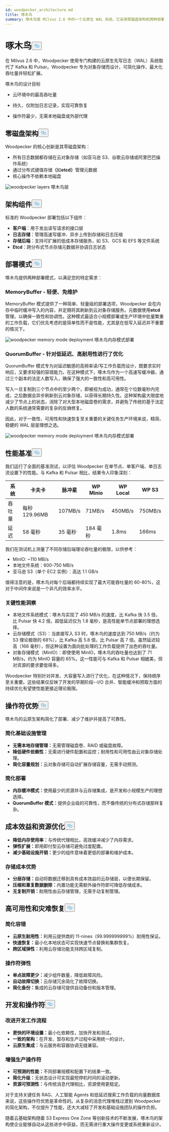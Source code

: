 ```yaml
---
id: woodpecker_architecture.md
title: 啄木鸟
summary: 啄木鸟是 Milvus 2.6 中的一个云原生 WAL 系统。它采用零磁盘架构和两种部署模式，可在对象存储上提供高吞吐量、低操作符开销和无缝可扩展性。
---
```

<h1 id="Woodpecker" class="common-anchor-header">啄木鸟<button data-href="#Woodpecker" class="anchor-icon" translate="no">
      <svg translate="no"
        aria-hidden="true"
        focusable="false"
        height="20"
        version="1.1"
        viewBox="0 0 16 16"
        width="16"
      >
        <path
          fill="#0092E4"
          fill-rule="evenodd"
          d="M4 9h1v1H4c-1.5 0-3-1.69-3-3.5S2.55 3 4 3h4c1.45 0 3 1.69 3 3.5 0 1.41-.91 2.72-2 3.25V8.59c.58-.45 1-1.27 1-2.09C10 5.22 8.98 4 8 4H4c-.98 0-2 1.22-2 2.5S3 9 4 9zm9-3h-1v1h1c1 0 2 1.22 2 2.5S13.98 12 13 12H9c-.98 0-2-1.22-2-2.5 0-.83.42-1.64 1-2.09V6.25c-1.09.53-2 1.84-2 3.25C6 11.31 7.55 13 9 13h4c1.45 0 3-1.69 3-3.5S14.5 6 13 6z"
        ></path>
      </svg>
    </button></h1><p>在 Milvus 2.6 中，Woodpecker 使用专门构建的云原生先写日志（WAL）系统取代了 Kafka 和 Pulsar。Woodpecker 专为对象存储而设计，可简化操作、最大化吞吐量并轻松扩展。</p>
<p>啄木鸟的设计目标</p>
<ul>
<li><p>云环境中的最高吞吐量</p></li>
<li><p>持久、仅附加日志记录，实现可靠恢复</p></li>
<li><p>操作符最少，无需本地磁盘或外部代理</p></li>
</ul>
<h2 id="Zero-disk-architecture" class="common-anchor-header">零磁盘架构<button data-href="#Zero-disk-architecture" class="anchor-icon" translate="no">
      <svg translate="no"
        aria-hidden="true"
        focusable="false"
        height="20"
        version="1.1"
        viewBox="0 0 16 16"
        width="16"
      >
        <path
          fill="#0092E4"
          fill-rule="evenodd"
          d="M4 9h1v1H4c-1.5 0-3-1.69-3-3.5S2.55 3 4 3h4c1.45 0 3 1.69 3 3.5 0 1.41-.91 2.72-2 3.25V8.59c.58-.45 1-1.27 1-2.09C10 5.22 8.98 4 8 4H4c-.98 0-2 1.22-2 2.5S3 9 4 9zm9-3h-1v1h1c1 0 2 1.22 2 2.5S13.98 12 13 12H9c-.98 0-2-1.22-2-2.5 0-.83.42-1.64 1-2.09V6.25c-1.09.53-2 1.84-2 3.25C6 11.31 7.55 13 9 13h4c1.45 0 3-1.69 3-3.5S14.5 6 13 6z"
        ></path>
      </svg>
    </button></h2><p>Woodpecker 的核心创新是其零磁盘架构：</p>
<ul>
<li>所有日志数据都存储在云对象存储（如亚马逊 S3、谷歌云存储或阿里巴巴操作系统）</li>
<li>通过分布式键值存储<strong>（</strong>如<strong>etcd）</strong>管理元数据</li>
<li>核心操作不依赖本地磁盘</li>
</ul>
<p>
  
   <span class="img-wrapper"> <img translate="no" src="/docs/v2.6.x/assets/woodpecker_layers.png" alt="woodpecker layers" class="doc-image" id="woodpecker-layers" />
   </span> <span class="img-wrapper"> <span>啄木鸟层</span> </span></p>
<h2 id="Architecture-components" class="common-anchor-header">架构组件<button data-href="#Architecture-components" class="anchor-icon" translate="no">
      <svg translate="no"
        aria-hidden="true"
        focusable="false"
        height="20"
        version="1.1"
        viewBox="0 0 16 16"
        width="16"
      >
        <path
          fill="#0092E4"
          fill-rule="evenodd"
          d="M4 9h1v1H4c-1.5 0-3-1.69-3-3.5S2.55 3 4 3h4c1.45 0 3 1.69 3 3.5 0 1.41-.91 2.72-2 3.25V8.59c.58-.45 1-1.27 1-2.09C10 5.22 8.98 4 8 4H4c-.98 0-2 1.22-2 2.5S3 9 4 9zm9-3h-1v1h1c1 0 2 1.22 2 2.5S13.98 12 13 12H9c-.98 0-2-1.22-2-2.5 0-.83.42-1.64 1-2.09V6.25c-1.09.53-2 1.84-2 3.25C6 11.31 7.55 13 9 13h4c1.45 0 3-1.69 3-3.5S14.5 6 13 6z"
        ></path>
      </svg>
    </button></h2><p>标准的 Woodpecker 部署包括以下组件：</p>
<ul>
<li><strong>客户端</strong>：用于发出读写请求的接口层</li>
<li><strong>日志存储</strong>：管理高速写缓冲、异步上传到存储和日志压缩</li>
<li><strong>存储后端</strong>：支持可扩展的低成本存储服务，如 S3、GCS 和 EFS 等文件系统</li>
<li><strong>Etcd</strong>：跨分布式节点存储元数据并协调日志状态</li>
</ul>
<h2 id="Deployment-modes" class="common-anchor-header">部署模式<button data-href="#Deployment-modes" class="anchor-icon" translate="no">
      <svg translate="no"
        aria-hidden="true"
        focusable="false"
        height="20"
        version="1.1"
        viewBox="0 0 16 16"
        width="16"
      >
        <path
          fill="#0092E4"
          fill-rule="evenodd"
          d="M4 9h1v1H4c-1.5 0-3-1.69-3-3.5S2.55 3 4 3h4c1.45 0 3 1.69 3 3.5 0 1.41-.91 2.72-2 3.25V8.59c.58-.45 1-1.27 1-2.09C10 5.22 8.98 4 8 4H4c-.98 0-2 1.22-2 2.5S3 9 4 9zm9-3h-1v1h1c1 0 2 1.22 2 2.5S13.98 12 13 12H9c-.98 0-2-1.22-2-2.5 0-.83.42-1.64 1-2.09V6.25c-1.09.53-2 1.84-2 3.25C6 11.31 7.55 13 9 13h4c1.45 0 3-1.69 3-3.5S14.5 6 13 6z"
        ></path>
      </svg>
    </button></h2><p>啄木鸟提供两种部署模式，以满足您的特定需求：</p>
<h3 id="MemoryBuffer---Lightweight-and-maintenance-free" class="common-anchor-header">MemoryBuffer - 轻便、免维护</h3><p>MemoryBuffer 模式提供了一种简单、轻量级的部署选项，Woodpecker 会在内存中临时缓冲写入的内容，并定期将其刷新到云对象存储服务。元数据使用<strong>etcd</strong>管理，以确保一致性和协调性。这种模式最适合小规模部署或生产环境中批量繁重的工作负载，它们优先考虑的是简单性而不是性能，尤其是在低写入延迟并不重要的情况下。</p>
<p>
  
   <span class="img-wrapper"> <img translate="no" src="/docs/v2.6.x/assets/woodpecker_memorybuffer_mode_deployment.png" alt="woodpecker memory mode deployment" class="doc-image" id="woodpecker-memory-mode-deployment" />
   </span> <span class="img-wrapper"> <span>啄木鸟内存模式部署</span> </span></p>
<h3 id="QuorumBuffer---Optimized-for-low-latency-high-durability" class="common-anchor-header">QuorumBuffer - 针对低延迟、高耐用性进行了优化</h3><p>QuorumBuffer 模式专为对延迟敏感的高频率读/写工作负载而设计，既要求实时响应，又要求较强的容错能力。在这种模式下，啄木鸟作为一个高速写缓冲器，通过三个副本的法定人数写入，确保了强大的一致性和高可用性。</p>
<p>写入一旦复制到三个节点中的至少两个，即被视为成功，通常在个位数毫秒内完成，之后数据会异步刷新到云对象存储，以获得长期持久性。这种架构最大限度地减少了节点上的状态，消除了对大型本地磁盘卷的需求，并避免了传统的基于法定人数的系统通常需要的复杂的反熵修复。</p>
<p>因此，对于一致性、可用性和快速恢复至关重要的关键任务生产环境来说，精简、稳健的 WAL 层是理想之选。</p>
<p>
  
   <span class="img-wrapper"> <img translate="no" src="/docs/v2.6.x/assets/woodpecker_memorybuffer_mode_deployment.png" alt="woodpecker memory mode deployment" class="doc-image" id="woodpecker-memory-mode-deployment" />
   </span> <span class="img-wrapper"> <span>啄木鸟内存模式部署</span> </span></p>
<h2 id="Performance-benchmarks" class="common-anchor-header">性能基准<button data-href="#Performance-benchmarks" class="anchor-icon" translate="no">
      <svg translate="no"
        aria-hidden="true"
        focusable="false"
        height="20"
        version="1.1"
        viewBox="0 0 16 16"
        width="16"
      >
        <path
          fill="#0092E4"
          fill-rule="evenodd"
          d="M4 9h1v1H4c-1.5 0-3-1.69-3-3.5S2.55 3 4 3h4c1.45 0 3 1.69 3 3.5 0 1.41-.91 2.72-2 3.25V8.59c.58-.45 1-1.27 1-2.09C10 5.22 8.98 4 8 4H4c-.98 0-2 1.22-2 2.5S3 9 4 9zm9-3h-1v1h1c1 0 2 1.22 2 2.5S13.98 12 13 12H9c-.98 0-2-1.22-2-2.5 0-.83.42-1.64 1-2.09V6.25c-1.09.53-2 1.84-2 3.25C6 11.31 7.55 13 9 13h4c1.45 0 3-1.69 3-3.5S14.5 6 13 6z"
        ></path>
      </svg>
    </button></h2><p>我们运行了全面的基准测试，以评估 Woodpecker 在单节点、单客户端、单日志流设置下的性能。与 Kafka 和 Pulsar 相比，结果令人印象深刻：</p>
<table>
<thead>
<tr><th>系统</th><th>卡夫卡</th><th>脉冲星</th><th>WP Minio</th><th>WP Local</th><th>WP S3</th></tr>
</thead>
<tbody>
<tr><td>吞吐量</td><td>每秒 129.96MB</td><td>107MB/s</td><td>71MB/s</td><td>450MB/s</td><td>750MB/s</td></tr>
<tr><td>延迟</td><td>58 毫秒</td><td>35 毫秒</td><td>184 毫秒</td><td>1.8ms</td><td>166ms</td></tr>
</tbody>
</table>
<p>我们在测试机上测量了不同存储后端理论吞吐量的极限，以供参考：</p>
<ul>
<li>MinIO: ~110 MB/s</li>
<li>本地文件系统：600-750 MB/s</li>
<li>亚马逊 S3（单个 EC2 实例）：高达 1.1 GB/s</li>
</ul>
<p>值得注意的是，啄木鸟对每个后端都持续实现了最大可能吞吐量的 60-80%，这对于中间件来说是一个非凡的效率水平。</p>
<h3 id="Key-performance-insights" class="common-anchor-header">关键性能洞察</h3><ul>
<li>本地文件系统模式：啄木鸟实现了 450 MB/s 的速度，比 Kafka 快 3.5 倍，比 Pulsar 快 4.2 倍，超低延迟仅为 1.8 毫秒，是高性能单节点部署的理想选择。</li>
<li>云存储模式（S3）：当直接写入 S3 时，啄木鸟的速度达到 750 MB/s（约为 S3 理论极限的 68%），比 Kafka 高 5.8 倍，比 Pulsar 高 7 倍。虽然延迟较高（166 毫秒），但这种设置为面向批处理的工作负载提供了出色的吞吐量。</li>
<li>对象存储模式（MinIO）：即使使用 MinIO，啄木鸟的吞吐量也达到了 71 MB/s，约为 MinIO 容量的 65%。这一性能可与 Kafka 和 Pulsar 相媲美，但对资源的要求要低得多。</li>
</ul>
<p>Woodpecker 特别针对并发、大容量写入进行了优化，在这种情况下，保持顺序至关重要。这些结果仅反映了开发的早期阶段--I/O 合并、智能缓冲和预取方面的持续优化有望使性能更接近理论极限。</p>
<h2 id="Operational-benefits" class="common-anchor-header">操作符优势<button data-href="#Operational-benefits" class="anchor-icon" translate="no">
      <svg translate="no"
        aria-hidden="true"
        focusable="false"
        height="20"
        version="1.1"
        viewBox="0 0 16 16"
        width="16"
      >
        <path
          fill="#0092E4"
          fill-rule="evenodd"
          d="M4 9h1v1H4c-1.5 0-3-1.69-3-3.5S2.55 3 4 3h4c1.45 0 3 1.69 3 3.5 0 1.41-.91 2.72-2 3.25V8.59c.58-.45 1-1.27 1-2.09C10 5.22 8.98 4 8 4H4c-.98 0-2 1.22-2 2.5S3 9 4 9zm9-3h-1v1h1c1 0 2 1.22 2 2.5S13.98 12 13 12H9c-.98 0-2-1.22-2-2.5 0-.83.42-1.64 1-2.09V6.25c-1.09.53-2 1.84-2 3.25C6 11.31 7.55 13 9 13h4c1.45 0 3-1.69 3-3.5S14.5 6 13 6z"
        ></path>
      </svg>
    </button></h2><p>啄木鸟的云原生架构简化了部署、减少了维护并提高了可靠性。</p>
<h3 id="Simplified-infrastructure-management" class="common-anchor-header">简化基础设施管理</h3><ul>
<li><strong>无需本地存储管理：</strong>无需管理磁盘卷、RAID 或磁盘故障。</li>
<li><strong>降低硬件依赖性：</strong>无需进行硬件配置和监控；耐用性和可用性由云对象存储处理。</li>
<li><strong>简化容量规划：</strong>云对象存储可自动扩展存储容量，无需手动预测。</li>
</ul>
<h3 id="Simplified-deployment" class="common-anchor-header">简化部署</h3><ul>
<li><strong>内存缓冲模式：</strong>使用最少的资源并与云存储集成，是开发和小规模生产的理想选择。</li>
<li><strong>QuorumBuffer 模式：</strong>提供企业级的可靠性，而不像传统的分布式存储那样复杂。</li>
</ul>
<h2 id="Cost-efficiency-and-resource-optimization" class="common-anchor-header">成本效益和资源优化<button data-href="#Cost-efficiency-and-resource-optimization" class="anchor-icon" translate="no">
      <svg translate="no"
        aria-hidden="true"
        focusable="false"
        height="20"
        version="1.1"
        viewBox="0 0 16 16"
        width="16"
      >
        <path
          fill="#0092E4"
          fill-rule="evenodd"
          d="M4 9h1v1H4c-1.5 0-3-1.69-3-3.5S2.55 3 4 3h4c1.45 0 3 1.69 3 3.5 0 1.41-.91 2.72-2 3.25V8.59c.58-.45 1-1.27 1-2.09C10 5.22 8.98 4 8 4H4c-.98 0-2 1.22-2 2.5S3 9 4 9zm9-3h-1v1h1c1 0 2 1.22 2 2.5S13.98 12 13 12H9c-.98 0-2-1.22-2-2.5 0-.83.42-1.64 1-2.09V6.25c-1.09.53-2 1.84-2 3.25C6 11.31 7.55 13 9 13h4c1.45 0 3-1.69 3-3.5S14.5 6 13 6z"
        ></path>
      </svg>
    </button></h2><ul>
<li><strong>降低内存使用率：</strong>与传统代理相比，高效缓冲减少了内存需求。</li>
<li><strong>弹性扩展：</strong>即用即付型云存储可避免过度配置。</li>
<li><strong>减少基础设施开销：</strong>更少的组件意味着更低的部署和维护成本。</li>
</ul>
<h3 id="Storage-cost-advantages" class="common-anchor-header">存储成本优势</h3><ul>
<li><strong>分层存储：</strong>自动将数据迁移到具有成本效益的云存储层，以便长期保留。</li>
<li><strong>压缩和重复数据删除：</strong>内置功能无需额外操作符即可降低存储成本。</li>
<li><strong>无复制开销：</strong>耐用性由云存储管理，无需手动复制管理。</li>
</ul>
<h2 id="High-availability-and-disaster-recovery" class="common-anchor-header">高可用性和灾难恢复<button data-href="#High-availability-and-disaster-recovery" class="anchor-icon" translate="no">
      <svg translate="no"
        aria-hidden="true"
        focusable="false"
        height="20"
        version="1.1"
        viewBox="0 0 16 16"
        width="16"
      >
        <path
          fill="#0092E4"
          fill-rule="evenodd"
          d="M4 9h1v1H4c-1.5 0-3-1.69-3-3.5S2.55 3 4 3h4c1.45 0 3 1.69 3 3.5 0 1.41-.91 2.72-2 3.25V8.59c.58-.45 1-1.27 1-2.09C10 5.22 8.98 4 8 4H4c-.98 0-2 1.22-2 2.5S3 9 4 9zm9-3h-1v1h1c1 0 2 1.22 2 2.5S13.98 12 13 12H9c-.98 0-2-1.22-2-2.5 0-.83.42-1.64 1-2.09V6.25c-1.09.53-2 1.84-2 3.25C6 11.31 7.55 13 9 13h4c1.45 0 3-1.69 3-3.5S14.5 6 13 6z"
        ></path>
      </svg>
    </button></h2><h3 id="Simplified-fault-tolerance" class="common-anchor-header">简化容错</h3><ul>
<li><strong>云原生耐用性：</strong>利用云提供商的 11-nines（99.999999999%）耐用性保证。</li>
<li><strong>快速恢复：</strong>最小化本地状态可实现快速节点替换和集群恢复。</li>
<li><strong>跨区域弹性：</strong>利用云存储功能支持跨区域复制。</li>
</ul>
<h3 id="Operational-resilience" class="common-anchor-header">操作符弹性</h3><ul>
<li><strong>单点故障更少：</strong>减少组件数量，降低故障风险。</li>
<li><strong>自动故障切换：</strong>云存储冗余简化了故障切换。</li>
<li><strong>简化备份：</strong>集成的云存储可提供自动备份和版本管理。</li>
</ul>
<h2 id="Development-and-operational-experience" class="common-anchor-header">开发和操作符<button data-href="#Development-and-operational-experience" class="anchor-icon" translate="no">
      <svg translate="no"
        aria-hidden="true"
        focusable="false"
        height="20"
        version="1.1"
        viewBox="0 0 16 16"
        width="16"
      >
        <path
          fill="#0092E4"
          fill-rule="evenodd"
          d="M4 9h1v1H4c-1.5 0-3-1.69-3-3.5S2.55 3 4 3h4c1.45 0 3 1.69 3 3.5 0 1.41-.91 2.72-2 3.25V8.59c.58-.45 1-1.27 1-2.09C10 5.22 8.98 4 8 4H4c-.98 0-2 1.22-2 2.5S3 9 4 9zm9-3h-1v1h1c1 0 2 1.22 2 2.5S13.98 12 13 12H9c-.98 0-2-1.22-2-2.5 0-.83.42-1.64 1-2.09V6.25c-1.09.53-2 1.84-2 3.25C6 11.31 7.55 13 9 13h4c1.45 0 3-1.69 3-3.5S14.5 6 13 6z"
        ></path>
      </svg>
    </button></h2><h3 id="Improved-development-workflow" class="common-anchor-header">改进开发工作流程</h3><ul>
<li><strong>更快的环境设置：</strong>最小化依赖性，加快开发和测试。</li>
<li><strong>一致的架构：</strong>在开发、暂存和生产过程中采用统一的设计。</li>
<li><strong>云原生集成：</strong>与云服务和容器协调无缝兼容。</li>
</ul>
<h3 id="Enhanced-production-operations" class="common-anchor-header">增强生产操作符</h3><ul>
<li><strong>可预测的性能：</strong>不同部署规模和配置下的结果一致。</li>
<li><strong>简化升级：</strong>无状态设计可实现最短停机时间的滚动更新。</li>
<li><strong>资源可预测性：</strong>与传统消息代理相比，资源使用更稳定。</li>
</ul>
<p>对于支持关键任务 RAG、人工智能 Agents 和低延迟搜索工作负载的向量数据库来说，这些操作符优势是革命性的。从复杂的消息代理堆栈过渡到 Woodpecker 的简化架构，不仅提升了性能，还大大减轻了开发和基础设施团队的操作负担。</p>
<p>随着云基础架构随着 S3 Express One Zone 等创新技术的不断发展，啄木鸟的架构使企业能够自动从这些进步中获益，而无需进行重大操作变更或系统重新设计。</p>
